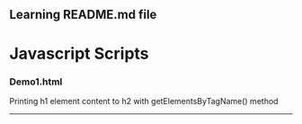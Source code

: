## Learning README.md file

<h1>Javascript Scripts</h1>

<h3>Demo1.html</h3>
<p>Printing h1 element content to h2 with getElementsByTagName() method</p>

<hr>